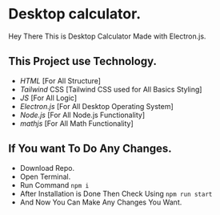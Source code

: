 # Desktop calculator.

Hey There This is Desktop Calculator Made with Electron.js.

## This Project use Technology.

- *HTML* [For All Structure]
- *Tailwind* CSS [Tailwind CSS used for All Basics Styling]
- *JS* [For All Logic]
- *Electron.js* [For All Desktop Operating System]
- *Node.js* [For All Node.js Functionality]
- *mathjs* [For All Math Functionality]

## If You want To Do Any Changes.

- Download Repo.
- Open Terminal.
- Run Command `npm i`
- After Installation is Done Then Check Using `npm run start`
- And Now You Can Make Any Changes You Want.